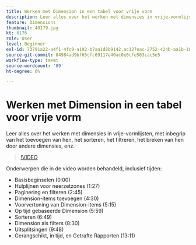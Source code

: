 ```yaml
---
title: Werken met Dimension in een tabel voor vrije vorm
description: Leer alles over het werken met dimensies in vrije-vormlijsten, met inbegrip van het toevoegen van hen, het sorteren, het filtreren, het breken van hen door andere dimensies, enz.
feature: Dimensions
thumbnail: 40179.jpg
kt: 6176
role: User
level: Beginner
exl-id: 73791a22-a4f1-4fc9-a192-b7aa1d8b9142,ac127eac-2752-424b-aa1b-18a9688d42db
source-git-commit: 84984ad9bf65cfc69117e40ac0e0cfe503cac5e5
workflow-type: tm+mt
source-wordcount: '89'
ht-degree: 0%

---
```


# Werken met Dimension in een tabel voor vrije vorm

Leer alles over het werken met dimensies in vrije-vormlijsten, met inbegrip van het toevoegen van hen, het sorteren, het filtreren, het breken van hen door andere dimensies, enz.

>[!VIDEO](https://video.tv.adobe.com/v/40179/?quality=12&learn=on)

Onderwerpen die in de video worden behandeld, inclusief tijden:

* Basisbeginselen (0:00)
* Hulplijnen voor neerzetzones (1:27)
* Paginering en filteren (2:45)
* Dimension-items toevoegen (4:30)
* Voorvertoning van Dimension-items (5:15)
* Op tijd gebaseerde Dimension (5:59)
* Sorteren (6:49)
* Dimension als filters (8:30)
* Uitsplitsingen (9:48)
* Gerangschikt, in tijd, en Getrafte Rapporten (13:11)
